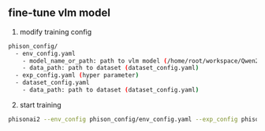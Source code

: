 ## fine-tune vlm model

1. modify training config

```bash
phison_config/
  - env_config.yaml
    - model_name_or_path: path to vlm model (/home/root/workspace/Qwen2-VL-2B-Instruct)
    - data_path: path to dataset (dataset_config.yaml)
  - exp_config.yaml (hyper parameter)
  - dataset_config.yaml
    - data_path: path to dataset (dataset_config.yaml)
```

2. start training

```bash
phisonai2 --env_config phison_config/env_config.yaml --exp_config phison_config/exp_config.yaml
```
